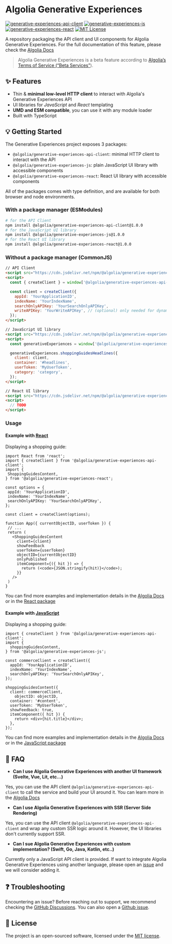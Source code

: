 # Algolia Generative Experiences

[![generative-experiences-api-client](https://img.shields.io/npm/v/@algolia/generative-experiences-api-client.svg?label=generative-experiences-api-client)](https://www.npmjs.com/package/@algolia/generative-experiences-api-client) [![generative-experiences-js](https://img.shields.io/npm/v/@algolia/generative-experiences-js.svg?label=generative-experiences-js)](https://www.npmjs.com/package/@algolia/generative-experiences-js) [![generative-experiences-react](https://img.shields.io/npm/v/@algolia/generative-experiences-react.svg?label=generative-experiences-react)](https://www.npmjs.com/package/@algolia/generative-experiences-react) [![MIT License](https://img.shields.io/badge/License-MIT-green.svg)](LICENSE)

A repository packaging the API client and UI components for Algolia Generative Experiences. For the full documentation of this feature, please check the [Algolia Docs](https://www.algolia.com/doc/guides/algolia-ai/shopping-guides/)

> Algolia Generative Experiences is a beta feature according to [Algolia’s Terms of Service (“Beta Services”](https://www.algolia.com/policies/terms/)).

## ✨ Features

- Thin & **minimal low-level HTTP client** to interact with Algolia's Generative Experiences API
- UI libraries for _JavaScript_ and _React_ templating
- **UMD and ESM compatible**, you can use it with any module loader
- Built with TypeScript

## 💡 Getting Started

The Generative Experiences project exposes 3 packages:

- `@algolia/generative-experiences-api-client`: minimal HTTP client to interact with the API
- `@algolia/generative-experiences-js`: plain JavaScript UI library with accessible components
- `@algolia/generative-experiences-react`: React UI library with accessible components

All of the packages comes with type definition, and are available for both browser and node environments.

### With a package manager (ESModules)

```bash
# for the API Client
npm install @algolia/generative-experiences-api-client@1.0.0
# for the JavaScript UI library
npm install @algolia/generative-experiences-js@1.0.0
# for the React UI library
npm install @algolia/generative-experiences-react@1.0.0
```

### Without a package manager (CommonJS)

```html
// API Client
<script src="https://cdn.jsdelivr.net/npm/@algolia/generative-experiences-api-client@1.0.0/dist/index.umd.js"></script>
<script>
  const { createClient } = window['@algolia/generative-experiences-api-client'];

  const client = createClient({
    appId: 'YourApplicationID',
    indexName: 'YourIndexName',
    searchOnlyAPIKey: 'YourSearchOnlyAPIKey',
    writeAPIKey: 'YourWriteAPIKey', // (optional) only needed for dynamic generation
  });
</script>

// JavaScript UI library
<script src="https://cdn.jsdelivr.net/npm/@algolia/generative-experiences-js@1.0.0/dist/index.umd.js"></script>
<script>
  const generativeExperiences = window['@algolia/generative-experiences-js'];

  generativeExperiences.shoppingGuidesHeadlines({
    client: client,
    container: '#headlines',
    userToken: 'MyUserToken',
    category: 'category',
  });
</script>

// React UI library
<script src="https://cdn.jsdelivr.net/npm/@algolia/generative-experiences-react@1.0.0/dist/index.umd.js"></script>
<script>
  // TODO
</script>
```

### Usage

#### Example with [React](/packages/generative-experiences-react)

Displaying a shopping guide:

```JSX
import React from 'react';
import { createClient } from '@algolia/generative-experiences-api-client';
import {
 ShoppingGuidesContent,
} from '@algolia/generative-experiences-react';

const options = {
 appId: 'YourApplicationID',
 indexName: 'YourIndexName',
 searchOnlyAPIKey: 'YourSearchOnlyAPIKey',
};

const client = createClient(options);

function App({ currentObjectID, userToken }) {
 // ...
 return (
   <ShoppingGuidesContent
     client={client}
     showFeedback
     userToken={userToken}
     objectID={currentObjectID}
     onlyPublished
     itemComponent={({ hit }) => {
       return (<code>{JSON.stringify(hit)}</code>);
     }}
   />
 )
}
```

You can find more examples and implementation details in the [Algolia Docs](https://www.algolia.com/doc/guides/algolia-ai/shopping-guides/guides/using-shopping-guides/) or in the [React package](/packages/generative-experiences-react/README.md)

#### Example with [JavaScript](/packages/generative-experiences-js)

Displaying a shopping guide:

```JSX
import { createClient } from '@algolia/generative-experiences-api-client';
import {
  shoppingGuidesContent,
} from '@algolia/generative-experiences-js';

const commerceClient = createClient({
  appId: 'YourApplicationID',
  indexName: 'YourIndexName',
  searchOnlyAPIKey: 'YourSearchOnlyAPIKey',
});

shoppingGuidesContent({
  client: commerceClient,
    objectID: objectID,
  container: '#content',
  userToken: 'MyUserToken',
  showFeedback: true,
  itemComponent({ hit }) {
    return <div>{hit.title}</div>;
  },
});
```

You can find more examples and implementation details in the [Algolia Docs](https://www.algolia.com/doc/guides/algolia-ai/shopping-guides/guides/using-shopping-guides/) or in the [JavaScript package](/packages/generative-experiences-js/README.md)

## 🙋 FAQ

- **Can I use Algolia Generative Experiences with another UI framework (Svelte, Vue, Lit, etc...)**

Yes, you can use the API client `@algolia/generative-experiences-api-client` to call the service and build your UI around it. You can learn more in the [Algolia Docs](https://www.algolia.com/doc/guides/algolia-ai/shopping-guides/ui-library/alternatives/)

- **Can I use Algolia Generative Experiences with SSR (Server Side Rendering)**

Yes, you can use the API client `@algolia/generative-experiences-api-client` and wrap any custom SSR logic around it. However, the UI libraries don't currently support SSR.

- **Can I sue Algolia Generative Experiences with custom implementation? (Swift, Go, Java, Kotlin, etc..)**

Currently only a JavaScript API client is provided. If want to integrate Algolia Generative Experiences using another language, please open an [issue](https://github.com/algolia/generative-experiences/issues/new) and we will consider adding it.

## ❓ Troubleshooting

Encountering an issue? Before reaching out to support, we recommend checking the [GitHub Discussions](https://github.com/algolia/generative-experiences/discussions). You can also open a [Github issue](https://github.com/algolia/generative-experiences/issues/new?assignees=&labels=&projects=&template=Bug_report.md).

## 📄 License

The project is an open-sourced software, licensed under the [MIT license](LICENSE).
